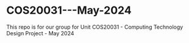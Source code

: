 # COS20031---May-2024
This repo is for our group for Unit COS20031 - Computing Technology Design Project - May 2024
